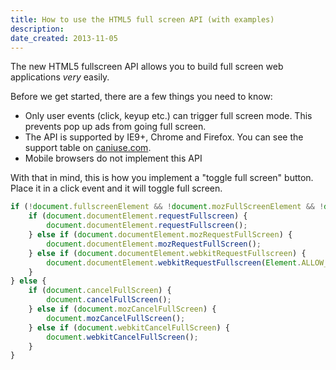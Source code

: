 ```yaml
---
title: How to use the HTML5 full screen API (with examples)
description: 
date_created: 2013-11-05
---
```


The new HTML5 fullscreen API allows you to build full screen web applications *very* easily.

Before we get started, there are a few things you need to know:

- Only user events (click, keyup etc.) can trigger full screen mode. This prevents pop up ads from going full screen.
- The API is supported by IE9+, Chrome and Firefox. You can see the support table on [caniuse.com](http://caniuse.com/#feat=fullscreen).
- Mobile browsers do not implement this API

With that in mind, this is how you implement a "toggle full screen" button. Place it in a click event and it will toggle full screen.

```javascript
if (!document.fullscreenElement && !document.mozFullScreenElement && !document.webkitFullscreenElement) {
    if (document.documentElement.requestFullscreen) {
        document.documentElement.requestFullscreen();
    } else if (document.documentElement.mozRequestFullScreen) {
        document.documentElement.mozRequestFullScreen();
    } else if (document.documentElement.webkitRequestFullscreen) {
        document.documentElement.webkitRequestFullscreen(Element.ALLOW_KEYBOARD_INPUT);
    }
} else {
    if (document.cancelFullScreen) {
        document.cancelFullScreen();
    } else if (document.mozCancelFullScreen) {
        document.mozCancelFullScreen();
    } else if (document.webkitCancelFullScreen) {
        document.webkitCancelFullScreen();
    }
}
```


